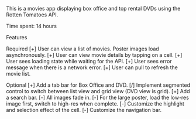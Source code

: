 This is a movies app displaying box office and top rental DVDs using the Rotten Tomatoes API.

Time spent: 14 hours

Features

Required
[+] User can view a list of movies. Poster images load asynchronously.
[+] User can view movie details by tapping on a cell.
[+] User sees loading state while waiting for the API.
[+] User sees error message when there is a network error.
[+] User can pull to refresh the movie list.

Optional
[+] Add a tab bar for Box Office and DVD.
[/] Implement segmented control to switch between list view and grid view (DVD view is grid).
[+] Add a search bar.
[-] All images fade in.
[-] For the large poster, load the low-res image first, switch to high-res when complete.
[-] Customize the highlight and selection effect of the cell.
[-] Customize the navigation bar.


